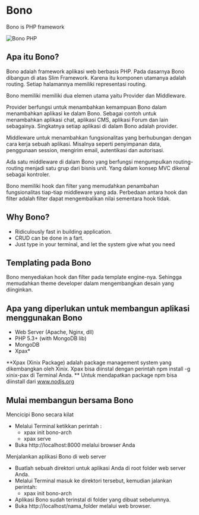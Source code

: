 Bono
====

Bono is PHP framework

![Bono PHP](https://raw.githubusercontent.com/xinix-technology/bono/master/img/bono-logo.png "Bono PHP")

## Apa itu Bono?

Bono adalah framework aplikasi web berbasis PHP.  Pada dasarnya Bono dibangun di atas Slim Framework. Karena itu komponen utamanya adalah routing. Setiap halamannya memiliki representasi routing. 

Bono memiliki memiliki dua elemen utama yaitu Provider dan Middleware.

Provider berfungsi untuk menambahkan kemampuan Bono dalam menambahkan aplikasi ke dalam Bono. Sebagai contoh untuk menambahkan aplikasi chat, aplikasi CMS, aplikasi Forum dan lain sebagainya. Singkatnya setiap aplikasi di dalam Bono adalah provider.

Middleware untuk menambahkan fungsionalitas yang berhubungan dengan cara kerja sebuah aplikasi. Misalnya seperti penyimpanan data, penggunaan session, mengirim email, autentikasi dan autorisasi.

Ada satu middleware di dalam Bono yang berfungsi mengumpulkan routing-routing menjadi satu grup dari bisnis unit. Yang dalam konsep MVC dikenal sebagai kontroler.

Bono memiliki hook dan filter yang memudahkan penambahan fungsionalitas tiap-tiap middleware yang ada. Perbedaan antara hook dan filter adalah filter dapat mengembalikan nilai sementara hook tidak.

## Why Bono?
- Ridiculously fast in building application.
- CRUD can be done in a fart.
- Just type in your terminal, and let the system give what you need

## Templating pada Bono
Bono menyediakan hook dan filter pada template engine-nya. Sehingga memudahkan theme developer dalam mengembangkan desain yang diinginkan.

## Apa yang diperlukan untuk membangun aplikasi menggunakan Bono
- Web Server (Apache, Nginx, dll)
- PHP 5.3+ (with MongoDB lib)
- MongoDB
- Xpax*

**Xpax (Xinix Package) adalah package management system yang dikembangkan oleh Xinix. Xpax bisa diinstal dengan perintah npm install -g xinix-pax di Terminal Anda.
** Untuk mendapatkan package npm bisa diinstall dari www.nodjs.org

## Mulai membangun bersama Bono
Mencicipi Bono secara kilat
- Melalui Terminal ketikkan perintah :
    + xpax init bono-arch
    + xpax serve
- Buka http://localhost:8000 melalui browser Anda

Menjalankan aplikasi Bono di web server
- Buatlah sebuah direktori untuk aplikasi Anda di root folder web server Anda.
- Melalui Terminal masuk ke direktori tersebut, kemudian jalankan perintah:
    + xpax init bono-arch
- Aplikasi Bono sudah terinstal di folder yang dibuat sebelumnya.
- Buka http://localhost/nama_folder melalui web browser.
